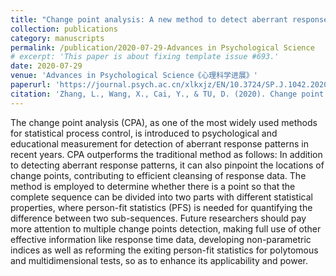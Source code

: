 ```yaml
---
title: "Change point analysis: A new method to detect aberrant responses in psychological and educational testing"
collection: publications
category: manuscripts
permalink: /publication/2020-07-29-Advances in Psychological Science
# excerpt: 'This paper is about fixing template issue #693.'
date: 2020-07-29
venue: 'Advances in Psychological Science《心理科学进展》'
paperurl: 'https://journal.psych.ac.cn/xlkxjz/EN/10.3724/SP.J.1042.2020.01462'
citation: 'Zhang, L., Wang, X., Cai, Y., & TU, D. (2020). Change point analysis: A new method to detect aberrant responses in psychological and educational testing. Advances in Psychological Science, 28(9), 1462.'
---
```


The change point analysis (CPA), as one of the most widely used methods for statistical process control, is introduced to psychological and educational measurement for detection of aberrant response patterns in recent years. CPA outperforms the traditional method as follows: In addition to detecting aberrant response patterns, it can also pinpoint the locations of change points, contributing to efficient cleansing of response data. The method is employed to determine whether there is a point so that the complete sequence can be divided into two parts with different statistical properties, where person-fit statistics (PFS) is needed for quantifying the difference between two sub-sequences. Future researchers should pay more attention to multiple change points detection, making full use of other effective information like response time data, developing non-parametric indices as well as reforming the exiting person-fit statistics for polytomous and multidimensional tests, so as to enhance its applicability and power.


